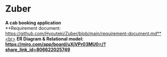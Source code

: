 # Zuber
**A cab booking application**<br>
**Requirement document: https://github.com/Hyouteki/Zuber/blob/main/requirement-document.md**<br>
**ER Diagram & Relational model: https://miro.com/app/board/uXjVPr03MU0=/?share_link_id=806622025749**
